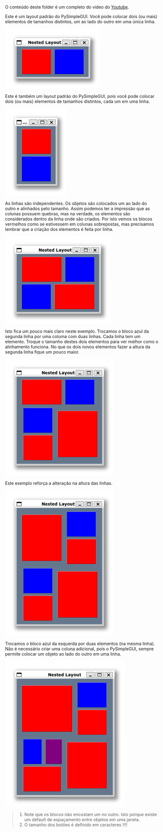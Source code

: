 O conteúdo deste folder é um completo do video do [Youtube](https://youtu.be/tmWO2BxFCCo).

Este é um layout padrão do PySimpleGUI. Você pode colocar dois (ou mais) elementos de tamanhos distintos, um ao lado do outro em uma única linha.

![1 linha, duas colunas](imgs/ex01.png "ex01.py")


Este é também um layout padrão do PySimpleGUI, pois você pode colocar dois (ou mais) elementos de tamanhos distintos, cada um em uma linha.

![duas linhas e 1 coluna](imgs/ex02.png "ex02.py")

As linhas são independentes. Os objetos são colocados um ao lado do outro e alinhados pelo tamanho.
Assim podemos ter a impressão que as colunas possuem quebras, mas na verdade, os elementos são considerados dentro da linha onde são criados.
Por isto vemos os blocos vermelhos como se estivessem em colunas sobrepostas, mas precisamos lembrar que a criação dos elementos é feita por linha.

![duas linhas, duas colunas](imgs/ex03.png "ex03.py")

Isto fica um pouco mais claro neste exemplo. Trocamos o bloco azul da segunda linha por uma columa com duas linhas. Cada linha tem um elemento.
Troque o tamanho destes dois elementos para ver melhor como o alinhamento funciona.
No que os dois novos elementos fazer a altura da segunda linha fique um pouco maior.

![duas linhas, duas colunas (célula inferior com duas linhas)](imgs/ex04.png "ex04.py")

Este exemplo reforça a alteração na altura das linhas.

![duas linhas, duas colunas (duas células com duas linhas)](imgs/ex05.png "ex05.py")

Trocamos o bloco azul da esquerda por duas elementos (na mesma linha). Não é necessário criar uma coluna adicional, pois o PySimpleGUI, sempre permite colocar um objeto ao lado do outro em uma linha.

![duas linhas, duas colunas (última combinação)](imgs/ex06.png "ex06.py")

> 1. Note que os blocos não encostam um no outro. Isto porque existe um default de espaçamento entre objetos em uma janela.
> 2. O tamanho dos botões é definido em caracteres !!!!
